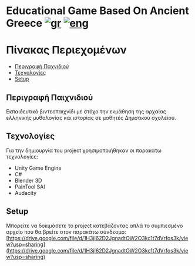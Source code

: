 # Educational Game Based On Ancient Greece [![gr](https://img.shields.io/badge/lang-gr-blue.svg)](https://github.com/cbalampa/Educational-Game/blob/main/README.md) [![eng](https://img.shields.io/badge/lang-en-red.svg)](https://github.com/cbalampa/Educational-Game/blob/main/README-ENG.md)

Πίνακας Περιεχομένων
=================
* [Περιγραφή Παχνιδιού](#περιγραφή-παιχνιδιού)
* [Τεχνολογίες](#τεχνολογίες)
* [Setup](#setup)

## Περιγραφή Παιχνιδιού
Εκπαιδευτικό βιντεοπαιχνίδι με στόχο την εκμάθηση της αρχαίας ελληνικής μυθολογίας και ιστορίας σε μαθητές Δημοτικού σχολείου.

## Τεχνολογίες
Για την δημιουργία του project χρησιμοποιήθηκαν οι παρακάτω τεχνολογίες:
- Unity Game Engine
- C#
- Blender 3D
- PainTool SAI
- Audacity

## Setup
Μπορείτε να δοκιμάσετε το project κατεβάζοντας απλά το συμπιεσμένο αρχείο που θα βρείτε στον παρακάτω σύνδεσμο:
[https://drive.google.com/file/d/1H3jI62D2JgnadtOW2O3kc1t7dVrfos3k/view?usp=sharing](https://drive.google.com/file/d/1H3jI62D2JgnadtOW2O3kc1t7dVrfos3k/view?usp=sharing)
